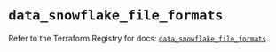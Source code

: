 # `data_snowflake_file_formats`

Refer to the Terraform Registry for docs: [`data_snowflake_file_formats`](https://registry.terraform.io/providers/snowflake-labs/snowflake/1.0.2/docs/data-sources/file_formats).
